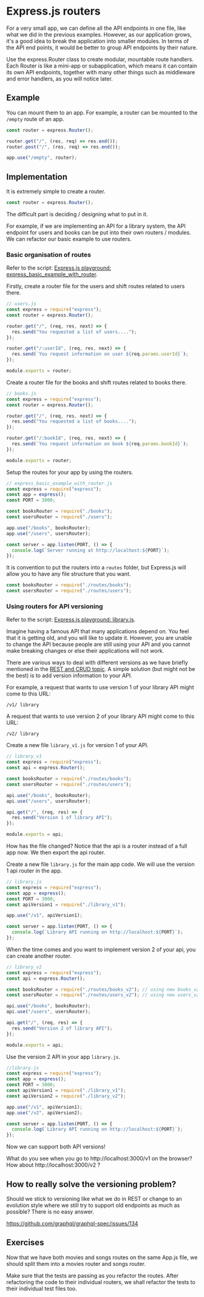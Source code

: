 # Express.js routers

For a very small app, we can define all the API endpoints in one file, like what we did in the previous examples. However, as our application grows, it's a good idea to break the application into smaller modules. In terms of the API end points, it would be better to group API endpoints by their nature.

Use the express.Router class to create modular, mountable route handlers. Each Router is like a mini-app or subapplication, which means it can contain its own API endpoints, together with many other things such as middleware and error handlers, as you will notice later.

## Example

You can mount them to an app. For example, a router can be mounted to the `/empty` route of an app.

```js
const router = express.Router();

router.get("/", (res, req) => res.end());
router.post("/", (res, req) => res.end());

app.use("/empty", router);
```

## Implementation

It is extremely simple to create a router.

```js
const router = express.Router();
```

The difficult part is deciding / designing what to put in it.

For example, if we are implementing an API for a library system, the API endpoint for users and books can be put into their own routers / modules. We can refactor our basic example to use routers.

### Basic organisation of routes

Refer to the script: [Express.js playground: express_basic_example_with_router](https://github.com/thoughtworks-jumpstart/express-playground/blob/master/express_basic_example_with_router.js).

Firstly, create a router file for the users and shift routes related to users there.

```js
// users.js
const express = require("express");
const router = express.Router();

router.get("/", (req, res, next) => {
  res.send("You requested a list of users....");
});

router.get("/:userId", (req, res, next) => {
  res.send(`You request information on user ${req.params.userId}`);
});

module.exports = router;
```

Create a router file for the books and shift routes related to books there.

```js
// books.js
const express = require("express");
const router = express.Router();

router.get("/", (req, res, next) => {
  res.send("You requested a list of books....");
});

router.get("/:bookId", (req, res, next) => {
  res.send(`You request information on book ${req.params.bookId}`);
});

module.exports = router;
```

Setup the routes for your app by using the routers.

```js
// express_basic_example_with_router.js
const express = require("express");
const app = express();
const PORT = 3000;

const booksRouter = require("./books");
const usersRouter = require("./users");

app.use("/books", booksRouter);
app.use("/users", usersRouter);

const server = app.listen(PORT, () => {
  console.log(`Server running at http://localhost:${PORT}`);
});
```

It is convention to put the routers into a `routes` folder, but Express.js will allow you to have any file structure that you want.

```js
const booksRouter = require("./routes/books");
const usersRouter = require("./routes/users");
```

### Using routers for API versioning

Refer to the script: [Express.js playground: library.js](https://github.com/thoughtworks-jumpstart/express-playground/blob/master/library.js).

Imagine having a famous API that many applications depend on. You feel that it is getting old, and you will like to update it. However, you are unable to change the API because people are still using your API and you cannot make breaking changes or else their applications will not work.

There are various ways to deal with different versions as we have briefly mentioned in the [REST and CRUD topic](backend/rest-api). A simple solution (but might not be the best) is to add version information to your API.

For example, a request that wants to use version 1 of your library API might come to this URL:

```
/v1/ library
```

A request that wants to use version 2 of your library API might come to this URL:

```
/v2/ library
```

Create a new file `library_v1.js` for version 1 of your API.

```js
// library_v1
const express = require("express");
const api = express.Router();

const booksRouter = require("./routes/books");
const usersRouter = require("./routes/users");

api.use("/books", booksRouter);
api.use("/users", usersRouter);

api.get("/", (req, res) => {
  res.send("Version 1 of library API");
});

module.exports = api;
```

How has the file changed? Notice that the api is a router instead of a full app now. We then export the api router.

Create a new file `library.js` for the main app code. We will use the version 1 api router in the app.

```js
// library.js
const express = require("express");
const app = express();
const PORT = 3000;
const apiVersion1 = require("./library_v1");

app.use("/v1", apiVersion1);

const server = app.listen(PORT, () => {
  console.log(`Library API running on http://localhost:${PORT}`);
});
```

When the time comes and you want to implement version 2 of your api, you can create another router.

```js
// library_v2
const express = require("express");
const api = express.Router();

const booksRouter = require("./routes/books_v2"); // using new books_v2 router
const usersRouter = require("./routes/users_v2"); // using new users_v2 router

api.use("/books", booksRouter);
api.use("/users", usersRouter);

api.get("/", (req, res) => {
  res.send("Version 2 of library API");
});

module.exports = api;
```

Use the version 2 API in your app `library.js`.

```js
//library.js
const express = require("express");
const app = express();
const PORT = 3000;
const apiVersion1 = require("./library_v1");
const apiVersion2 = require("./library_v2");

app.use("/v1", apiVersion1);
app.use("/v2", apiVersion2);

const server = app.listen(PORT, () => {
  console.log(`Library API running on http://localhost:${PORT}`);
});
```

Now we can support both API versions!

What do you see when you go to http://localhost:3000/v1 on the browser?
How about http://localhost:3000/v2 ?

## How to really solve the versioning problem?

Should we stick to versioning like what we do in REST or change to an evolution style where we still try to support old endpoints as much as possible? There is no easy answer.

https://github.com/graphql/graphql-spec/issues/134

## Exercises

Now that we have both movies and songs routes on the same App.js file, we should split them into a movies router and songs router.

Make sure that the tests are passing as you refactor the routes.
After refactoring the code to their individual routers, we shall refactor the tests to their individual test files too.

